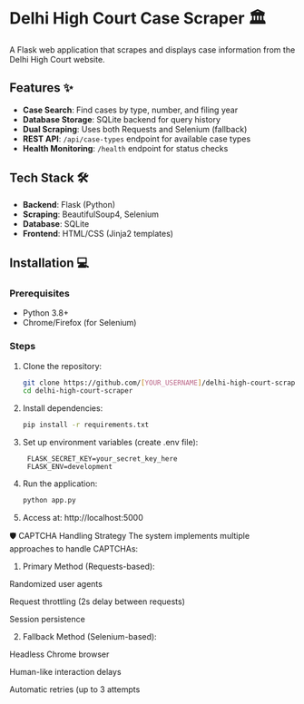 # Delhi High Court Case Scraper 🏛️

A Flask web application that scrapes and displays case information from the Delhi High Court website.

## Features ✨
- **Case Search**: Find cases by type, number, and filing year
- **Database Storage**: SQLite backend for query history
- **Dual Scraping**: Uses both Requests and Selenium (fallback)
- **REST API**: `/api/case-types` endpoint for available case types
- **Health Monitoring**: `/health` endpoint for status checks

## Tech Stack 🛠️
- **Backend**: Flask (Python)
- **Scraping**: BeautifulSoup4, Selenium
- **Database**: SQLite
- **Frontend**: HTML/CSS (Jinja2 templates)

## Installation 💻

### Prerequisites
- Python 3.8+
- Chrome/Firefox (for Selenium)

### Steps
1. Clone the repository:
   ```bash
   git clone https://github.com/[YOUR_USERNAME]/delhi-high-court-scraper.git
   cd delhi-high-court-scraper

2. Install dependencies:
   ```bash
   pip install -r requirements.txt

3. Set up environment variables (create .env file):
   ```env
    FLASK_SECRET_KEY=your_secret_key_here
    FLASK_ENV=development

4. Run the application:
   ```bash
   python app.py

5. Access at: http://localhost:5000

🛡️ CAPTCHA Handling Strategy
The system implements multiple approaches to handle CAPTCHAs:

1. Primary Method (Requests-based):

Randomized user agents

Request throttling (2s delay between requests)

Session persistence

2. Fallback Method (Selenium-based):

Headless Chrome browser

Human-like interaction delays

Automatic retries (up to 3 attempts
